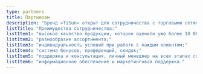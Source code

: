 ```yaml
---
type: partners
title: Партнерам
description: "Бренд «TiSun» открыт для сотрудничества с торговыми сетями и оптовыми покупателями на территории стран СНГ, ближнего и дальнего зарубежья."
listTitle: "Преимущества сотрудничества:"
listItem1: "высокое качество продукции, которое оценили уже более 10 000 тыс. покупателей;" 
listItem2: "разнообразие ассортимента;" 
listItem3: "индивидуальность условий при работе с каждым клиентом;" 
listItem4: "система бонусов, преференций, скидок;" 
listItem5: "поддержка и консультация, личный менеджер на всех этапах сотрудничества;" 
listItem6: "информационное обеспечение и маркетинговая поддержка."
---
```

